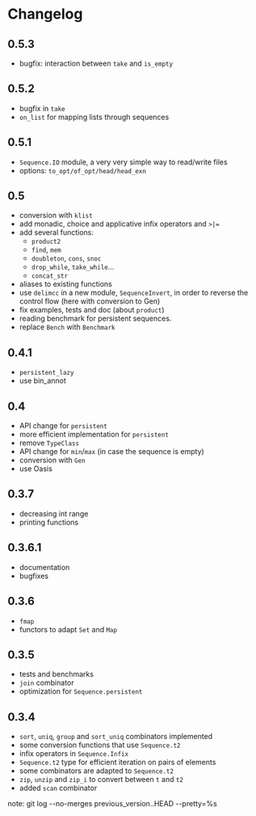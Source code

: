 # Changelog

## 0.5.3

- bugfix: interaction between `take` and `is_empty`

## 0.5.2

- bugfix in `take`
- `on_list` for mapping lists through sequences

## 0.5.1

- `Sequence.IO` module, a very very simple way to read/write files
- options: `to_opt/of_opt/head/head_exn`

## 0.5

- conversion with `klist`
- add monadic, choice and applicative infix operators and `>|=`
- add several functions:
  * `product2`
  * `find`, `mem`
  * `doubleton`, `cons`, `snoc`
  * `drop_while`, `take_while`...
  * `concat_str`
- aliases to existing functions
- use `delimcc` in a new module, `SequenceInvert`, in order to reverse the
  control flow (here with conversion to Gen)
- fix examples, tests and doc (about `product`)
- reading benchmark for persistent sequences.
- replace `Bench` with `Benchmark`

## 0.4.1

- `persistent_lazy`
- use bin_annot

## 0.4

- API change for `persistent`
- more efficient implementation for `persistent`
- remove `TypeClass`
- API change for `min`/`max` (in case the sequence is empty)
- conversion with `Gen`
- use Oasis

## 0.3.7

- decreasing int range
- printing functions

## 0.3.6.1

- documentation
- bugfixes

## 0.3.6

- `fmap`
- functors to adapt `Set` and `Map`

## 0.3.5

- tests and benchmarks
- `join` combinator
- optimization for `Sequence.persistent`

## 0.3.4

- `sort`, `uniq`, `group` and `sort_uniq` combinators implemented
- some conversion functions that use `Sequence.t2`
- infix operators in `Sequence.Infix`
- `Sequence.t2` type for efficient iteration on pairs of elements
- some combinators are adapted to `Sequence.t2`
- `zip`, `unzip` and `zip_i` to convert between `t` and `t2`
- added `scan` combinator

note: git log --no-merges previous_version..HEAD --pretty=%s
